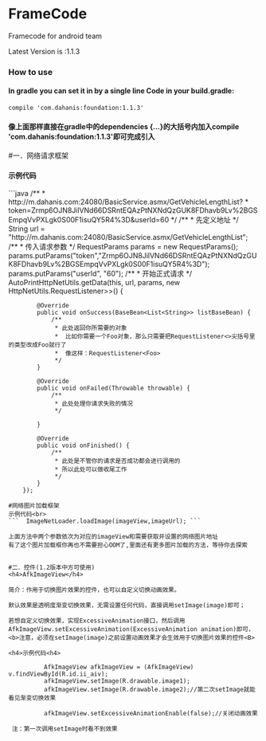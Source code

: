 # FrameCode

Framecode for android team

Latest Version is :1.1.3


<h3>How to use</h3>
<h4>In gradle you can set it in by a single line Code in your build.gradle:</h4>
<code>compile 'com.dahanis:foundation:1.1.3'</code>
<h4>像上面那样直接在gradle中的dependencies {...}的大括号内加入compile 'com.dahanis:foundation:1.1.3'即可完成引入</h4>
#一．网络请求框架
<h4>示例代码</h4>
```java
   /**
         *         http://m.dahanis.com:24080/BasicService.asmx/GetVehicleLengthList?
         *         token=Zrmp6OJN8JilVNd66DSRntEQAzPtNXNdQzGUK8FDhavb9Lv%2BGSEmpqVvPXLgk0S00F1isuQY5R4%3D&userId=60
         */
        /**
         * 先定义地址
         */
        String url = "http://m.dahanis.com:24080/BasicService.asmx/GetVehicleLengthList";
        /**
         * 传入请求参数
         */
        RequestParams params = new RequestParams();
        params.putParams("token","Zrmp6OJN8JilVNd66DSRntEQAzPtNXNdQzGUK8FDhavb9Lv%2BGSEmpqVvPXLgk0S00F1isuQY5R4%3D");
        params.putParams("userId", "60");
        /**
         * 开始正式请求
         */
        AutoPrintHttpNetUtils.getData(this, url, params, new HttpNetUtils.RequestListener<BaseBean<List<String>>>() {

            @Override
            public void onSuccess(BaseBean<List<String>> listBaseBean) {
                /**
                 * 此处返回你所需要的对象
                 *  比如你需要一个Foo对象，那么只需要把RequestListener<>尖括号里的类型改成Foo就行了
                 *  像这样：RequestListener<Foo>
                 */
            }

            @Override
            public void onFailed(Throwable throwable) {
                /**
                 * 此处处理你请求失败的情况
                 */

            }

            @Override
            public void onFinished() {
                /**
                 * 此处是不管你的请求是否成功都会进行调用的
                 * 所以此处可以做收尾工作
                 */
            }
        });
  ```
#网络图片加载框架
示例代码<br>
```  ImageNetLoader.loadImage(imageView,imageUrl); ```

上面方法中两个参数依次为对应的imageView和需要获取并设置的网络图片地址
有了这个图片加载框你再也不需要担心OOM了,里面还有更多图片加载的方法，等待你去探索


#二．控件(1.2版本中方可使用)
<h4>AfkImageView</h4>

简介：作用于切换图片效果的控件，也可以自定义切换动画效果。

默认效果是透明度渐变切换效果，无需设置任何代码，直接调用setImage(image)即可；

若想自定义切换效果，实现ExcessiveAnimation接口，然后调用AfkImageView.setExcessiveAnimation(ExcessiveAnimation animation)即可，<b>注意，必须在setImage(image)之前设置动画效果才会生效用于切换图片效果的控件<B>

<h4>示例代码<h4>

            AfkImageView afkImageView = (AfkImageView) v.findViewById(R.id.ii_aiv);
            afkImageView.setImage(R.drawable.image1);
            afkImageView.setImage(R.drawable.image2);//第二次setImage就能看见渐变切换效果
            
            afkImageView.setExcessiveAnimationEnable(false);//关闭动画效果

   注：第一次调用setImage时看不到效果
